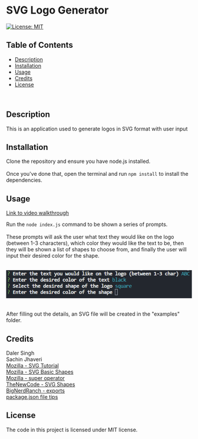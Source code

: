 # SVG Logo Generator

[![License: MIT](https://img.shields.io/badge/License-MIT-blue.svg)](https://opensource.org/licenses/MIT)

## Table of Contents
- [Description](#description)
- [Installation](#installation)
- [Usage](#usage)
- [Credits](#credits)
- [License](#license)
<br />

## Description
This is an application used to generate logos in SVG format with user input
<br />

## Installation
Clone the repository and ensure you have node.js installed.<br /><br />
Once you've done that, open the terminal and run `npm install` to install the dependencies.
<br />

## Usage
[Link to video walkthrough](https://youtu.be/JRbR4CY795Y) <br />

Run the `node index.js` command to be shown a series of prompts.<br /><br />
These prompts will ask the user what text they would like on the logo (between 1-3 characters), which color they would like the text to be, then they will be shown a list of shapes to choose from, and finally the user will input their desired color for the shape.<br /><br />

![Example of running node index.js command](./assets/node_example.png)
<br /><br />

After filling out the details, an SVG file will be created in the "examples" folder.<br />

## Credits
Daler Singh <br />
Sachin Jhaveri <br />
[Mozilla - SVG Tutorial](https://developer.mozilla.org/en-US/docs/Web/SVG/Tutorial) <br />
[Mozilla - SVG Basic Shapes](https://developer.mozilla.org/en-US/docs/Web/SVG/Tutorial/Basic_Shapes) <br />
[Mozilla - super operator](https://developer.mozilla.org/en-US/docs/Web/JavaScript/Reference/Operators/super) <br />
[TheNewCode - SVG Shapes](http://thenewcode.com/1037/SVG-Shape-Elements-Polygons) <br />
[BigNerdRanch - exports](https://bignerdranch.com/blog/default-exports-or-named-exports-why-not-both/) <br />
[package.json file tips](https://averment.medium.com/make-your-package-json-file-cleaner-and-more-useful-c195bbe13918) <br />

## License
The code in this project is licensed under MIT license.